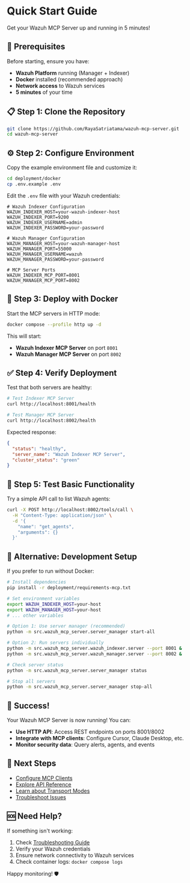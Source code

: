 # Quick Start Guide

Get your Wazuh MCP Server up and running in 5 minutes!

## 🚀 Prerequisites

Before starting, ensure you have:

- **Wazuh Platform** running (Manager + Indexer)
- **Docker** installed (recommended approach)
- **Network access** to Wazuh services
- **5 minutes** of your time

## 📋 Step 1: Clone the Repository

```bash
git clone https://github.com/RayaSatriatama/wazuh-mcp-server.git
cd wazuh-mcp-server
```

## ⚙️ Step 2: Configure Environment

Copy the example environment file and customize it:

```bash
cd deployment/docker
cp .env.example .env
```

Edit the `.env` file with your Wazuh credentials:

```env
# Wazuh Indexer Configuration
WAZUH_INDEXER_HOST=your-wazuh-indexer-host
WAZUH_INDEXER_PORT=9200
WAZUH_INDEXER_USERNAME=admin
WAZUH_INDEXER_PASSWORD=your-password

# Wazuh Manager Configuration
WAZUH_MANAGER_HOST=your-wazuh-manager-host
WAZUH_MANAGER_PORT=55000
WAZUH_MANAGER_USERNAME=wazuh
WAZUH_MANAGER_PASSWORD=your-password

# MCP Server Ports
WAZUH_INDEXER_MCP_PORT=8001
WAZUH_MANAGER_MCP_PORT=8002
```

## 🐳 Step 3: Deploy with Docker

Start the MCP servers in HTTP mode:

```bash
docker compose --profile http up -d
```

This will start:
- **Wazuh Indexer MCP Server** on port `8001`
- **Wazuh Manager MCP Server** on port `8002`

## ✅ Step 4: Verify Deployment

Test that both servers are healthy:

```bash
# Test Indexer MCP Server
curl http://localhost:8001/health

# Test Manager MCP Server
curl http://localhost:8002/health
```

Expected response:
```json
{
  "status": "healthy",
  "server_name": "Wazuh Indexer MCP Server",
  "cluster_status": "green"
}
```

## 🎯 Step 5: Test Basic Functionality

Try a simple API call to list Wazuh agents:

```bash
curl -X POST http://localhost:8002/tools/call \
  -H "Content-Type: application/json" \
  -d '{
    "name": "get_agents",
    "arguments": {}
  }'
```

## 🔧 Alternative: Development Setup

If you prefer to run without Docker:

```bash
# Install dependencies
pip install -r deployment/requirements-mcp.txt

# Set environment variables
export WAZUH_INDEXER_HOST=your-host
export WAZUH_MANAGER_HOST=your-host
# ... other variables

# Option 1: Use server manager (recommended)
python -m src.wazuh_mcp_server.server_manager start-all

# Option 2: Run servers individually
python -m src.wazuh_mcp_server.wazuh_indexer.server --port 8001 &
python -m src.wazuh_mcp_server.wazuh_manager.server --port 8002 &

# Check server status
python -m src.wazuh_mcp_server.server_manager status

# Stop all servers
python -m src.wazuh_mcp_server.server_manager stop-all
```

## 🎉 Success!

Your Wazuh MCP Server is now running! You can:

- **Use HTTP API**: Access REST endpoints on ports 8001/8002
- **Integrate with MCP clients**: Configure Cursor, Claude Desktop, etc.
- **Monitor security data**: Query alerts, agents, and events

## 🔗 Next Steps

- [Configure MCP Clients](./mcp-client-integration.md)
- [Explore API Reference](./api-reference.md)
- [Learn about Transport Modes](./transport-modes.md)
- [Troubleshoot Issues](./troubleshooting.md)

## 🆘 Need Help?

If something isn't working:

1. Check [Troubleshooting Guide](./troubleshooting.md)
2. Verify your Wazuh credentials
3. Ensure network connectivity to Wazuh services
4. Check container logs: `docker compose logs`

Happy monitoring! 🛡️
